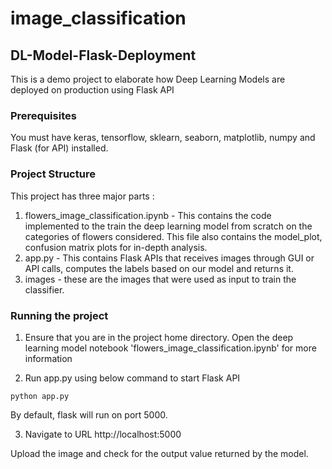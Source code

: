 # image_classification
## DL-Model-Flask-Deployment
This is a demo project to elaborate how Deep Learning Models are deployed on production using Flask API

### Prerequisites
You must have keras, tensorflow, sklearn, seaborn, matplotlib, numpy and Flask (for API) installed.

### Project Structure
This project has three major parts :

1. flowers_image_classification.ipynb - This contains the code implemented to the train the deep learning model from scratch on the categories of flowers considered. This file also contains the model_plot, confusion matrix plots for in-depth analysis.
2. app.py - This contains Flask APIs that receives images through GUI or API calls, computes the labels based on our model and returns it.
3. images - these are the images that were used as input to train the classifier.

### Running the project
1. Ensure that you are in the project home directory. Open the deep learning model notebook 'flowers_image_classification.ipynb' for more information

2. Run app.py using below command to start Flask API
```
python app.py
```
By default, flask will run on port 5000.

3. Navigate to URL http://localhost:5000

Upload the image and check for the output value returned by the model.
